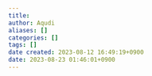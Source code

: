 ```yaml
---
title: 
author: Aqudi 
aliases: []
categories: []
tags: []
date created: 2023-08-12 16:49:19+0900
date: 2023-08-23 01:46:01+0900
---
```

